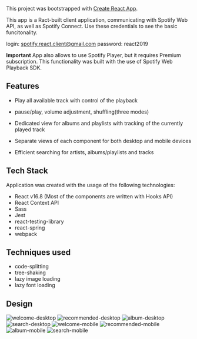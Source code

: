 This project was bootstrapped with [Create React App](https://github.com/facebook/create-react-app).

This app is a Ract-built client application, communicating with Spotify Web API, as well as Spotify Connect.
Use these credentials to see the basic funcitonality. 

login: spotify.react.client@gmail.com
password: react2019

**Important**
App also allows to use Spotify Player, but it requires Premium subscription. This functionality was built with the use of Spotify Web Playback SDK.

## Features

- Play all available track with control of the playback
 - pause/play, volume adjustment, shuffling(three modes)

- Dedicated view for albums and playlists with tracking
of the currently played track

- Separate views of each component for both desktop
and mobile devices

- Efficient searching for artists, albums/playlists
and tracks 

## Tech Stack

Application was created with the usage of the following technologies:

- React v16.8 (Most of the components are written with Hooks API)
- React Context API
- Sass
- Jest
- react-testing-library
- react-spring
- webpack

## Techniques used

- code-splitting
- tree-shaking
- lazy image loading
- lazy font loading

## Design
![welcome-desktop](images/welcomeScreen.PNG?raw=true "Welcome Screen Desktop")
![recommended-desktop](images/recommendedDesktop.PNG?raw=true "Recommended Desktop")
![album-desktop](images/albumDesktop.PNG?raw=true "Album Desktop")
![search-desktop](images/searchDesktop.PNG?raw=true "Search Desktop")
![welcome-mobile](images/welcomeScreenMobile.PNG?raw=true "Welcome Screen Mobile")
![recommended-mobile](images/recommendedMobile.PNG?raw=true "Recommended Mobile")
![album-mobile](images/albumMobile.PNG?raw=true "Album Mobile")
![search-mobile](images/searchDesktop.PNG?raw=true "Search Mobile")






